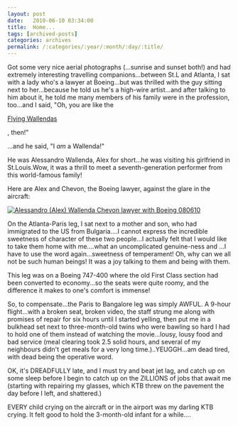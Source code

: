 ```yaml
---
layout: post
date:	2010-06-10 03:34:00
title:  Home...
tags: [archived-posts]
categories: archives
permalink: /:categories/:year/:month/:day/:title/
---
```

Got some very nice aerial photographs (<LJ user="asakiyume">...sunrise and sunset both!) and had extremely interesting travelling companions...between St.L and Atlanta, I sat with a lady who's a lawyer at Boeing...but was thrilled with the guy sitting next to her...because he told us he's a high-wire artist...and after talking to him about it, he told me many members of his family were in the profession, too...and I said, "Oh, you are like the 

<a href="http://en.wikipedia.org/wiki/The_Flying_Wallendas"> Flying Wallendas </a>

, then!"

...and he said, "I *am* a Wallenda!"

He was Alessandro Wallenda, Alex for short...he was visiting his girlfriend in St.Louis.Wow, it was a thrill to meet a seventh-generation performer from this world-famous family!

Here are Alex and Chevon, the Boeing lawyer, against the glare in the aircraft:



<a href="http://s967.photobucket.com/albums/ae160/pedoral/?action=view&current=IMG_6186.jpg" target="_blank"><img src="http://i967.photobucket.com/albums/ae160/pedoral/IMG_6186.jpg" border="0" alt="Alessandro (Alex) Wallenda Chevon lawyer with Boeing 080610"></a>

On the Atlanta-Paris leg, I sat next to a mother and son, who had immigrated to the US from Bulgaria....I cannot express the incredible sweetness of character of these two people...I actually felt that I would like to take them home with me....what an uncomplicated genuine-ness and ...I have to use the word again...sweetness of temperament! Oh, why can we all not be such human beings! It was a joy talking to them and being with them.

This leg was on a Boeing 747-400 where the old First Class section had been converted to economy...so the seats were quite roomy, and the difference it makes to one's comfort is immense!

So, to compensate...the Paris to Bangalore leg was simply AWFUL.  A 9-hour flight...with a broken seat, broken video, the staff strung me along with promises of repair for six hours until I started yelling, then put me in a bulkhead set next to three-month-old twins who were bawling so hard I had to hold one of them instead of watching the movie...lousy, lousy food and bad service (meal clearing took 2.5 solid hours, and several of my neighbours didn't get meals for a very long time.)..YEUGGH...am dead tired, with dead being the operative word.


OK, it's DREADFULLY late, and I must try and beat jet lag, and  catch up on some sleep before I begin to catch up on the ZILLIONS of jobs that await me (starting with repairing my glasses, which KTB threw on the pavement the day before I left, and shattered.)

EVERY child crying on the aircraft or in the airport was my darling KTB crying. It felt good to hold the 3-month-old infant for a while....
